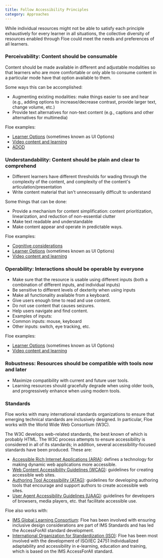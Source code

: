 ```yaml
---
title: Follow Accessibility Principles
category: Approaches
---
```


While individual resources might not be able to satisfy each principle exhaustively for every learner in all situations, the collective diversity of resources enabled through Floe could meet the needs and preferences of all learners.

### Perceivability: Content should be consumable

Content should be made available in different and adjustable modalities so that learners who are more comfortable or only able to consume content in a particular mode have that option available to them.

Some ways this can be accomplished:

*  Augmenting existing modalities: make things easier to see and hear (e.g., adding options to increase/decrease contrast, provide larger text, change volume, etc.)
*  Provide text alternatives for non-text content (e.g., captions and other alternatives for multimedia)

Floe examples:
* <a href="http://build.fluidproject.org/infusion/demos/prefsFramework/" rel="nofollow" class="link-external">Learner Options</a>
(sometimes known as UI Options)
* [Video content and learning](VideoContentAndLearning.html)
* <a href="http://adod.idrc.ocad.ca/" rel="nofollow" class="link-external">ADOD</a>

### Understandability: Content should be plain and clear to comprehend

*  Different learners have different thresholds for wading through the complexity of the content, and complexity of the content's articulation/presentation
*  Write content material that isn't unnecessarily difficult to understand

Some things that can be done:
*  Provide a mechanism for content simplification: content prioritization, linearization, and reduction of non-essential clutter
*  Make text readable and understandable
*  Make content appear and operate in predictable ways.

Floe examples:
* [Cognitive considerations](CognitiveConsiderations.html)
* <a href="http://build.fluidproject.org/infusion/demos/prefsFramework/" rel="nofollow" class="link-external">Learner Options</a> (sometimes known as UI Options)
* [Video content and learning](VideoContentAndLearning.html)

### Operability: Interactions should be operable by everyone

*  Make sure that the resource is usable using different inputs (both a combination of different inputs, and individual inputs)
*  Be sensitive to different levels of dexterity when using inputs
*  Make all functionality available from a keyboard.
*  Give users enough time to read and use content.
*  Do not use content that causes seizures.
*  Help users navigate and find content.
*  Examples of inputs:
  * Common inputs: mouse, keyboard
  * Other inputs: switch, eye tracking, etc.

Floe examples:
* <a href="http://build.fluidproject.org/infusion/demos/prefsFramework/" rel="nofollow" class="link-external">Learner Options</a> (sometimes known as UI Options)
* [Video content and learning](VideoContentAndLearning.html)

### Robustness: Resources should be compatible with tools now and later

* Maximize compatibility with current and future user tools.
* Learning resources should gracefully degrade when using older tools, and progressively enhance when using modern tools.

### Standards

Floe works with many international standards organizations to ensure that emerging technical standards are inclusively designed. In particular, Floe works with the World Wide Web Consortium (W3C).

The W3C develops web-related standards, the best known of which is probably HTML. The W3C process attempts to ensure accessibility is considered in all of its standards; in addition, several accessibility-focused standards have been produced. These are:

* <a href="http://www.w3.org/WAI/intro/aria" rel="nofollow" class="link-external">Accessible Rich Internet Applications (ARIA)</a>: defines a technology for making dynamic web applications more accessible.
* <a href="http://www.w3.org/TR/WCAG20/" rel="nofollow" class="link-external">Web Content Accessibility Guidelines (WCAG)</a>: guidelines for creating accessible web sites.
* <a href="http://www.w3.org/TR/WAI-AUTOOLS/" rel="nofollow" class="link-external">Authoring Tool Accessibility (ATAG)</a>: guidelines for developing authoring tools that encourage and support authors to create accessible web sites.
* <a href="http://www.w3.org/WAI/intro/uaag.php" rel="nofollow" class="link-external">User Agent Accessibility Guidelines (UAAG)</a>: guidelines for developers of browsers, media players, etc. that facilitate accessible use.


Floe also works with:
* <a href="http://www.imsglobal.org/accessibility/" rel="nofollow" class="link-external">IMS Global Learning Consortium</a>: Floe has been involved with ensuring inclusive design considerations are part of IMS Standards and has led the AccessForAll standard development.
* <a href="http://www.iso.org/iso/catalogue_detail?csnumber=41521" rel="nofollow" class="link-external">International Organization for Standardization (ISO)</a>: Floe has been most involved with the development of ISO/IEC 24751 Individualized adaptability and accessibility in e-learning, education and training, which is based on the IMS AccessForAll standard.

